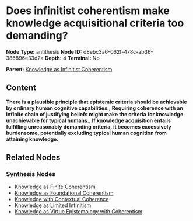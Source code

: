 # Does infinitist coherentism make knowledge acquisitional criteria too demanding?

**Node Type:** antithesis
**Node ID:** d8ebc3a6-062f-478c-ab36-386896e33d2a
**Depth:** 4
**Terminal:** No

**Parent:** [Knowledge as Infinitist Coherentism](knowledge-as-infinitist-coherentism-synthesis-4de02165-7d0a-471e-81e6-f0aae7a09378.md)

## Content

**There is a plausible principle that epistemic criteria should be achievable by ordinary human cognitive capabilities.**, **Requiring coherence with an infinite chain of justifying beliefs might make the criteria for knowledge unachievable for typical humans.**, **If knowledge acquisition entails fulfilling unreasonably demanding criteria, it becomes excessively burdensome, potentially excluding typical human cognition from attaining knowledge.**

## Related Nodes

### Synthesis Nodes

- [Knowledge as Finite Coherentism](knowledge-as-finite-coherentism-synthesis-cc4a9ebd-b688-4a8f-8e85-f2178b91cbab.md)
- [Knowledge as Foundational Coherentism](knowledge-as-foundational-coherentism-synthesis-fa4bdd22-6878-480f-b08c-0d498dda8f62.md)
- [Knowledge with Contextual Coherence](knowledge-with-contextual-coherence-synthesis-dcbf3a99-8c09-4b45-a0e5-b6f653829b77.md)
- [Knowledge as Limited Infinitism](knowledge-as-limited-infinitism-synthesis-a6c0aee2-a514-49d9-9315-56a541ca523e.md)
- [Knowledge as Virtue Epistemology with Coherentism](knowledge-as-virtue-epistemology-with-coherentism-synthesis-57e147eb-f203-4d9b-88b2-dfde043902b0.md)
